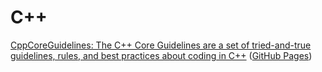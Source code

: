# C++
[CppCoreGuidelines: The C++ Core Guidelines are a set of tried-and-true guidelines, rules, and best practices about coding in C++](https://github.com/isocpp/CppCoreGuidelines) ([GitHub Pages](https://isocpp.github.io/CppCoreGuidelines/CppCoreGuidelines))
